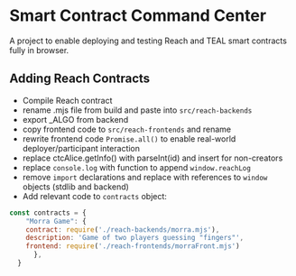 # Smart Contract Command Center

A project to enable deploying and testing Reach and TEAL smart contracts fully in browser.

## Adding Reach Contracts

- Compile Reach contract
- rename .mjs file from build and paste into `src/reach-backends`
- export _ALGO from backend
- copy frontend code to `src/reach-frontends` and rename
- rewrite frontend code `Promise.all()` to enable real-world deployer/participant interaction
- replace ctcAlice.getInfo() with parseInt(id) and insert for non-creators
- replace `console.log` with function to append `window.reachLog`
- remove `import` declarations and replace with references to `window` objects (stdlib and backend)
- Add relevant code to `contracts` object:

```jsx
const contracts = {
    "Morra Game": {
    contract: require('./reach-backends/morra.mjs'),
    description: 'Game of two players guessing "fingers"',
    frontend: require('./reach-frontends/morraFront.mjs')
      },
  }
  ```